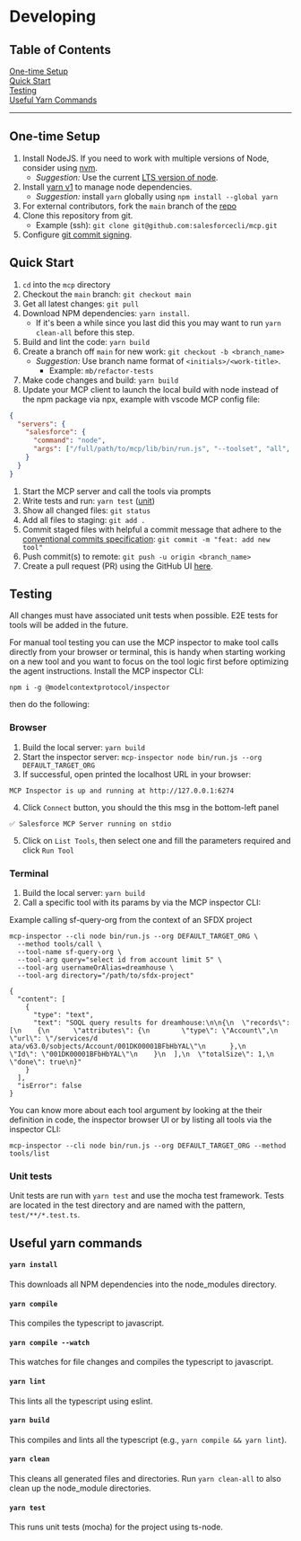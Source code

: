 # Developing

## Table of Contents

[One-time Setup](#one-time-setup)</br>
[Quick Start](#quick-start)</br>
[Testing](#testing)</br>
[Useful Yarn Commands](#useful-yarn-commands)</br>

<hr>

## One-time Setup

1. Install NodeJS. If you need to work with multiple versions of Node, consider using [nvm](https://github.com/nvm-sh/nvm).
   - _Suggestion:_ Use the current [LTS version of node](https://github.com/nodejs/release#release-schedule).
1. Install [yarn v1](https://yarnpkg.com/) to manage node dependencies.
   - _Suggestion:_ install `yarn` globally using `npm install --global yarn`
1. For external contributors, fork the `main` branch of the [repo](https://github.com/salesforcecli/mcp)
1. Clone this repository from git.
   - Example (ssh): `git clone git@github.com:salesforcecli/mcp.git`
1. Configure [git commit signing](https://docs.github.com/en/authentication/managing-commit-signature-verification/signing-commits).

## Quick Start

1. `cd` into the `mcp` directory
1. Checkout the `main` branch: `git checkout main`
1. Get all latest changes: `git pull`
1. Download NPM dependencies: `yarn install`.
   - If it's been a while since you last did this you may want to run `yarn clean-all` before this step.
1. Build and lint the code: `yarn build`
1. Create a branch off `main` for new work: `git checkout -b <branch_name>`
   - _Suggestion:_ Use branch name format of `<initials>/<work-title>`.
     - Example: `mb/refactor-tests`
1. Make code changes and build: `yarn build`
1. Update your MCP client to launch the local build with node instead of the npm package via npx, example with vscode MCP config file:

```json
{
  "servers": {
    "salesforce": {
      "command": "node",
      "args": ["/full/path/to/mcp/lib/bin/run.js", "--toolset", "all", "--org", "ALLOW_ALL_ORGS"]
    }
  }
}
```

1. Start the MCP server and call the tools via prompts
1. Write tests and run: `yarn test` ([unit](#unit-tests))
1. Show all changed files: `git status`
1. Add all files to staging: `git add .`
1. Commit staged files with helpful a commit message that adhere to the [conventional commits specification](https://www.conventionalcommits.org/en/v1.0.0/): `git commit -m "feat: add new tool"`
1. Push commit(s) to remote: `git push -u origin <branch_name>`
1. Create a pull request (PR) using the GitHub UI [here](https://github.com/salesforcecli/mcp).

## Testing

All changes must have associated unit tests when possible.
E2E tests for tools will be added in the future.

For manual tool testing you can use the MCP inspector to make tool calls directly from your browser or terminal, this is handy when starting working on a new tool and you want to focus on the tool logic first before optimizing the agent instructions.
Install the MCP inspector CLI:

```
npm i -g @modelcontextprotocol/inspector
```

then do the following:

### Browser

1. Build the local server: `yarn build`
2. Start the inspector server: `mcp-inspector node bin/run.js --org DEFAULT_TARGET_ORG`
3. If successful, open printed the localhost URL in your browser:

```
MCP Inspector is up and running at http://127.0.0.1:6274
```

4. Click `Connect` button, you should the this msg in the bottom-left panel

```
✅ Salesforce MCP Server running on stdio
```

5. Click on `List Tools`, then select one and fill the parameters required and click `Run Tool`

### Terminal

1. Build the local server: `yarn build`
2. Call a specific tool with its params by via the MCP inspector CLI:

Example calling sf-query-org from the context of an SFDX project

```shell
mcp-inspector --cli node bin/run.js --org DEFAULT_TARGET_ORG \
  --method tools/call \
  --tool-name sf-query-org \
  --tool-arg query="select id from account limit 5" \
  --tool-arg usernameOrAlias=dreamhouse \
  --tool-arg directory="/path/to/sfdx-project"

{
  "content": [
    {
      "type": "text",
      "text": "SOQL query results for dreamhouse:\n\n{\n  \"records\": [\n    {\n      \"attributes\": {\n        \"type\": \"Account\",\n        \"url\": \"/services/d
ata/v63.0/sobjects/Account/001DK00001BFbHbYAL\"\n      },\n      \"Id\": \"001DK00001BFbHbYAL\"\n    }\n  ],\n  \"totalSize\": 1,\n  \"done\": true\n}"
    }
  ],
  "isError": false
}
```

You can know more about each tool argument by looking at the their definition in code, the inspector browser UI or by listing all tools via the inspector CLI:

```shell
mcp-inspector --cli node bin/run.js --org DEFAULT_TARGET_ORG --method tools/list
```

### Unit tests

Unit tests are run with `yarn test` and use the mocha test framework. Tests are located in the test directory and are named with the pattern, `test/**/*.test.ts`.

## Useful yarn commands

#### `yarn install`

This downloads all NPM dependencies into the node_modules directory.

#### `yarn compile`

This compiles the typescript to javascript.

#### `yarn compile --watch`

This watches for file changes and compiles the typescript to javascript.

#### `yarn lint`

This lints all the typescript using eslint.

#### `yarn build`

This compiles and lints all the typescript (e.g., `yarn compile && yarn lint`).

#### `yarn clean`

This cleans all generated files and directories. Run `yarn clean-all` to also clean up the node_module directories.

#### `yarn test`

This runs unit tests (mocha) for the project using ts-node.
